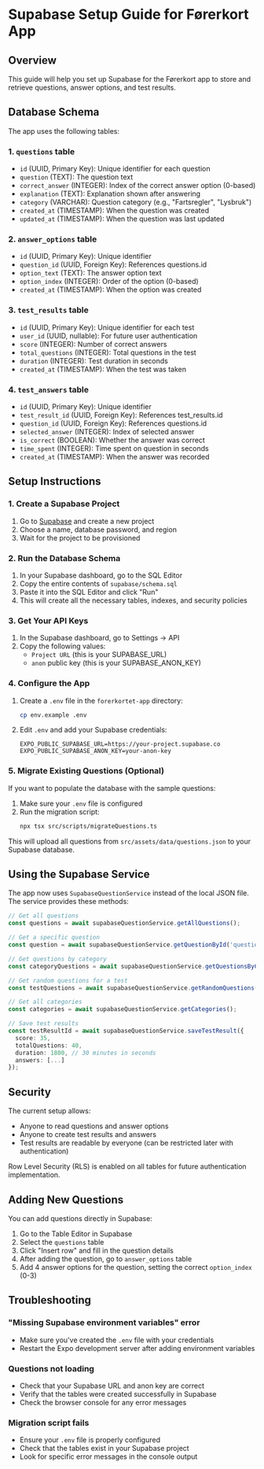 # Supabase Setup Guide for Førerkort App

## Overview

This guide will help you set up Supabase for the Førerkort app to store and retrieve questions, answer options, and test results.

## Database Schema

The app uses the following tables:

### 1. `questions` table

- `id` (UUID, Primary Key): Unique identifier for each question
- `question` (TEXT): The question text
- `correct_answer` (INTEGER): Index of the correct answer option (0-based)
- `explanation` (TEXT): Explanation shown after answering
- `category` (VARCHAR): Question category (e.g., "Fartsregler", "Lysbruk")
- `created_at` (TIMESTAMP): When the question was created
- `updated_at` (TIMESTAMP): When the question was last updated

### 2. `answer_options` table

- `id` (UUID, Primary Key): Unique identifier
- `question_id` (UUID, Foreign Key): References questions.id
- `option_text` (TEXT): The answer option text
- `option_index` (INTEGER): Order of the option (0-based)
- `created_at` (TIMESTAMP): When the option was created

### 3. `test_results` table

- `id` (UUID, Primary Key): Unique identifier for each test
- `user_id` (UUID, nullable): For future user authentication
- `score` (INTEGER): Number of correct answers
- `total_questions` (INTEGER): Total questions in the test
- `duration` (INTEGER): Test duration in seconds
- `created_at` (TIMESTAMP): When the test was taken

### 4. `test_answers` table

- `id` (UUID, Primary Key): Unique identifier
- `test_result_id` (UUID, Foreign Key): References test_results.id
- `question_id` (UUID, Foreign Key): References questions.id
- `selected_answer` (INTEGER): Index of selected answer
- `is_correct` (BOOLEAN): Whether the answer was correct
- `time_spent` (INTEGER): Time spent on question in seconds
- `created_at` (TIMESTAMP): When the answer was recorded

## Setup Instructions

### 1. Create a Supabase Project

1. Go to [Supabase](https://supabase.com) and create a new project
2. Choose a name, database password, and region
3. Wait for the project to be provisioned

### 2. Run the Database Schema

1. In your Supabase dashboard, go to the SQL Editor
2. Copy the entire contents of `supabase/schema.sql`
3. Paste it into the SQL Editor and click "Run"
4. This will create all the necessary tables, indexes, and security policies

### 3. Get Your API Keys

1. In the Supabase dashboard, go to Settings → API
2. Copy the following values:
   - `Project URL` (this is your SUPABASE_URL)
   - `anon` public key (this is your SUPABASE_ANON_KEY)

### 4. Configure the App

1. Create a `.env` file in the `forerkortet-app` directory:

   ```bash
   cp env.example .env
   ```

2. Edit `.env` and add your Supabase credentials:
   ```
   EXPO_PUBLIC_SUPABASE_URL=https://your-project.supabase.co
   EXPO_PUBLIC_SUPABASE_ANON_KEY=your-anon-key
   ```

### 5. Migrate Existing Questions (Optional)

If you want to populate the database with the sample questions:

1. Make sure your `.env` file is configured
2. Run the migration script:
   ```bash
   npx tsx src/scripts/migrateQuestions.ts
   ```

This will upload all questions from `src/assets/data/questions.json` to your Supabase database.

## Using the Supabase Service

The app now uses `SupabaseQuestionService` instead of the local JSON file. The service provides these methods:

```typescript
// Get all questions
const questions = await supabaseQuestionService.getAllQuestions();

// Get a specific question
const question = await supabaseQuestionService.getQuestionById('question-id');

// Get questions by category
const categoryQuestions = await supabaseQuestionService.getQuestionsByCategory('Fartsregler');

// Get random questions for a test
const testQuestions = await supabaseQuestionService.getRandomQuestions(40);

// Get all categories
const categories = await supabaseQuestionService.getCategories();

// Save test results
const testResultId = await supabaseQuestionService.saveTestResult({
  score: 35,
  totalQuestions: 40,
  duration: 1800, // 30 minutes in seconds
  answers: [...]
});
```

## Security

The current setup allows:

- Anyone to read questions and answer options
- Anyone to create test results and answers
- Test results are readable by everyone (can be restricted later with authentication)

Row Level Security (RLS) is enabled on all tables for future authentication implementation.

## Adding New Questions

You can add questions directly in Supabase:

1. Go to the Table Editor in Supabase
2. Select the `questions` table
3. Click "Insert row" and fill in the question details
4. After adding the question, go to `answer_options` table
5. Add 4 answer options for the question, setting the correct `option_index` (0-3)

## Troubleshooting

### "Missing Supabase environment variables" error

- Make sure you've created the `.env` file with your credentials
- Restart the Expo development server after adding environment variables

### Questions not loading

- Check that your Supabase URL and anon key are correct
- Verify that the tables were created successfully in Supabase
- Check the browser console for any error messages

### Migration script fails

- Ensure your `.env` file is properly configured
- Check that the tables exist in your Supabase project
- Look for specific error messages in the console output
